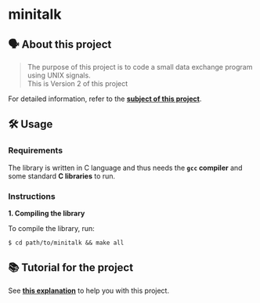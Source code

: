 # minitalk

## 🗣️ About this project

> The purpose of this project is to code a small data exchange program
using UNIX signals.<br/>
> This is Version 2 of this project<br/>

For detailed information, refer to the [**subject of this project**](https://github.com/vascopearson/Libft/blob/master/libft_subject.pdf).

## 🛠️ Usage

### Requirements

The library is written in C language and thus needs the **`gcc` compiler** and some standard **C libraries** to run.

### Instructions

**1. Compiling the library**

To compile the library, run:

```shell
$ cd path/to/minitalk && make all
```

## 📚 Tutorial for the project

See [**this explanation**](https://github.com/mlanca-c/Minitalk/wiki) to help you with this project.
